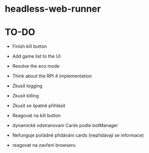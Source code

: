 # headless-web-runner

# TO-DO
- Finish kill button
- Add game list to the UI
- Resolve the eco mode
- Think about the RPI 4 implementation

- Zkusit logging
- Zkusit killing
- Zkusit se špatně přihlásit
- Reagovat na kill button
- dynamické odstranovani Cards podle botManager
- Nefunguje pořádně přidávání cards (nepřidávají se informace)
- reagovat na zavření browseru
